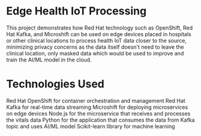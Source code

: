 # Edge Health IoT Processing
This project demonstrates how Red Hat technology such as OpenShift, Red Hat Kafka, and Microshift can be used on edge devices placed in hospitals or other clinical locations to process health IoT data closer to the source, minimizing privacy concerns as the data itself doesn't need to leave the clinical location, only masked data which would be used to improve and train the AI/ML model in the cloud.

# Technologies Used
Red Hat OpenShift for container orchestration and management
Red Hat Kafka for real-time data streaming
Microshift for deploying microservices on edge devices
Node.js for the microservice that receives and processes the vitals data
Python for the application that consumes the data from Kafka topic and uses AI/ML model
Scikit-learn library for machine learning
